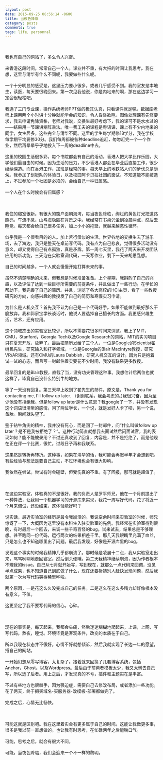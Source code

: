 ```yaml
---
layout: post
date: 2015-09-25 06:56:14 -0600
title: 当夜色降临
category: posts
comments: true
tags: life, personnal
---
```

<div class="blog_details_20120222"><div><div><br>&nbsp;<br><span><div>我也有自己的网站了，多么令人兴奋。</div><div><br></div><div>来香港这段时间，常常自己一个人。课业并不重，有大把的时间让我思考。我在想，这里与清华有什么不同呢，我要做些什么呢。</div><div><br></div><div>一个十分明显的感受是，这里压力要小很多，或者几乎感受不到。我的室友是本地生，读医，每天要很晚回来。第一次见我他说，你是内地来的啊，那在这边学习一定会很轻松吧。</div><div><br></div><div>我选了三门专业课，操作系统老师PPT做的极其认真，只看课件就足够。数据库老师上课用两个小时讲十分钟就能学会的知识，令人昏昏欲睡。图像处理课有先修要求，我去申请免除资格，老师对我说，交换生最好考虑下，我的课可不是水水过的——结果用一节课讲矩阵乘法。唯一费工夫的课程是粤语课，课上有不少内地来的同学，女生居多。这些完全与清华不同。这里的学生每学期修18学分，我在学校每学期平均要修30分。我们每周都被各种deadline追赶，匆匆赶完一个一个作业，然后再晕晕乎乎地投入下一周的deadline中去。</div><div><br></div><div>这里的校园生活很多彩，每个书院都会有自己的活动。香港人把大学比作乐园，大学他们最自由的时候。因为生活的压力，不少香港人都会在毕业后直接工作，很少继续深造。而在香港工作，加班是经常的事。每天早上的地铁站人们的步伐总是匆匆。我参加了划艇队的体验日，以及校园阿卡贝拉社团的面试。不知道能不能被选上，不过参加一个社团是必须的，会给自己一种归属感。</div><div><br></div><div>一个人在什么时候会有归属感？</div><div><br></div><div><br></div><div><br></div><div>我住的寝室很新，有很大的窗户面朝海湾，每当夜色降临，绚烂的黄色灯光把道路照亮，车流不息，山与海隐匿在背景之中。我经常在书桌旁坐到凌晨两点，然后去睡觉。每天都会给自己很多任务，加上小小的拖延，就越来越恶性循环。</div><div><br></div><div>似乎我是一个很看目的的人。加上苦行僧似的生活。世界各地的交换生去了游乐场，去了海边，我只是整天在桌前写代码。我有点为自己悲哀，觉得很多活动没有意义，却又觉得自己有点孤独，真是矛盾。第一周七天里，我花了两天来开发团队应用的新功能，三天泡在实验室调代码，一天写作业，剩下一天来胡思乱想。</div><div><br></div><div>自己的时间越多，一个人就会慢慢开始打算未来的事。</div><div><br></div><div>虽然不清楚明确的未来，但我想是时候准备准备。上个星期，我斟酌了自己的兴趣，以及评估了达到一些目标所需要的前提条件，并且做出了一些行动。在学长的帮助下，我完善了自己的简历。并且，浏览了各大高校的HCI主页，看了一些教授研究的方向，向感兴趣的教授发了自己的简历和寒假实习申请。</div><div><br></div><div>为什么是人机交互？首先我不认为自己是一个代码好手。如果不能做到最好那么干脆放弃。我和郭家宝学长谈话时，他说人要选择自己擅长的方面。我更感兴趣生活，艺术，还有应用。</div><div><br></div><div>这个领域杰出的实验室比较少，所以不需要花很多时间来浏览。我上了MIT，CMU，Stanford，Georgia Tech以及Google Research的网站，MIT的实习项目只在夏天开放，放弃了。最后把简历发给了三个人，一位是Google的Scientist翟树民先生，研究输入和打字领域。一位是Georgia的Blair MacIntyre教授，研究VR/AR领域。还有CMU的Laura Dabbish，研究人机交互的设计。因为只是抱着试一试的心态，而且写一封邮件着实要花不少时间，我没有联系更多教授。</div><div><br></div><div>最早回复的是Blair教授，直截了当，没有功夫管理这种事。我想估计后两位也就这样了，毕竟自己没什么特别牛的地方。</div><div><br></div><div>等了一天没有回复。第三天早上收到了翟先生的邮件，原文是，Thank you for contacting me, I'll follow up later. （谢谢联系，我会考虑的。)我很兴奋，因为至少他没有拒绝我。但是follow up later是什么意思？我google了一下，并没有发现这个词语很清晰的感情。问了两位学长，一个说，就是发好人卡了呗，另一个说，备胎。瞬间就失望了。</div><div><br></div><div>鉴于钻牛角尖的精神，我并没有死心，而是回了一封邮件，问“什么叫做follow up later？是不是我被拒绝了？”。这种行动简直就想我去面试然后问面试官，我的表现如何？能不能被录用？不过还真收到了回复，内容是，并不是拒绝了，而是他现在正在评一个比赛，很忙，过段日子再和我联系。</div><div><br></div><div>这果然是转折再转折。这种事，如果在清华的话，我可能会再迟半年才会想到吧。有些经验与想法是要自己主动，不过环境也会有很大影响。</div><div><br></div><div>我依然在尝试。尝试有时会碰壁，但受伤真的不重。有了回报，那可就是超值了。</div><div><br></div><div><br></div><div><br></div><div>在这边实验室，体验真的不是很好。我的负责人是罗平师兄，他在一个月前提出了一种算法，让我用一个机器学习的开源库来实现，我花一周写好代码，花了将近一个月来调试，还没结束，这体验能好吗？</div><div><br></div><div>说实话，最近实验室的经历是最令我崩溃的。我说空余时间来实验室的时候，师兄惊讶了一下，大概因为这里没有本科生入驻实验室的先例。我经常在实验室待到很晚，有时最后一个回去，来调一些千奇百怪的bug。试来试去，结果总是不够理想。甚至跑同一份代码，运行两次的结果相差千里。那几天我眼睛里充满了血丝，只是怎么也不知道哪里出了问题。最后我发现，好像是开源库里的bug。</div><div><br></div><div>发现这个事实的时候我精神几乎都崩溃了。那时候是凌晨十二点，我从实验室走出来，骂骂咧咧地走回寝室，然后倒头便睡。第二天我精神继续崩溃，因为作者根本不理我的issue。自己从七月就开始写，写到现在，就那么一点代码来回调，没见半点成果，也不知道自己到底做了什么，现在还要祈祷别人赶快发现问题，然后我就第一次为写代码哭得稀里哗啦。</div><div><br></div><div>两个原因，一是花这么久没完成自己的任务。二是这么花这么多精力却好像根本没有意义，不值。</div><div><br></div><div>这更坚定了我不要写代码的信心。心碎。</div><div><br></div><div><br></div><div><br></div><div>现在的事实是，每天起来，我都会头痛，然后迷迷糊糊地爬起来，上课，上网，写写代码，熬夜，睡觉。环境毕竟是客观条件，改变的本质在于自己。</div><div><br></div><div>所以我现在状态并不很好。心情不好就想倾诉，然后我就实现了长达一年的愿望，搭自己的网站。</div><div><br></div><div>一开始幻想从零写博客，太复杂了。接着就来回换了几套博客系统，包括Anchor，Ghost，以及Wordpress。最后由于前两者模板太少，我又太懒去自己写，所以选了后者。用上之后，才发现真的不亏，插件和主题实在是丰富。</div><div><br></div><div>不过有些地方也很棘手，因为强迫症，需要自己去修改布局，或者添加一些功能。花了两天，终于把买域名-买服务器-改模板-部署都做完了。</div><div><br></div><div>完成之后，心情无比畅快。</div><div><br></div><div><br></div><div><br></div><div>可能这就是区别吧。我在这里着实会有更多属于自己的时间。这能让我做更多事，很多是我以前一直想做的。也让我有时思考，在忙碌两年之后能喘口气。</div><div><br></div><div>可能，思考之后，就会有很大不同。</div><div><br></div><div>可能，当夜色降临，我们会迎来一个不一样的黎明。</div><div><br></div><div><br></div><div><br></div><div></div><div></div>&nbsp;</span></div></div></div>